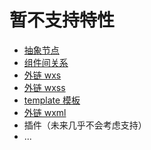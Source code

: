 # 暂不支持特性

* [抽象节点](https://developers.weixin.qq.com/miniprogram/dev/framework/custom-component/generics.html)
* [组件间关系](https://developers.weixin.qq.com/miniprogram/dev/framework/custom-component/relations.html)
* [外链 wxs](https://developers.weixin.qq.com/miniprogram/dev/framework/view/wxs/01wxs-module.html)
* [外链 wxss](https://developers.weixin.qq.com/miniprogram/dev/framework/view/wxss.html#%E6%A0%B7%E5%BC%8F%E5%AF%BC%E5%85%A5)
* [template 模板](https://developers.weixin.qq.com/miniprogram/dev/framework/view/wxml/template.html)
* [外链 wxml](https://developers.weixin.qq.com/miniprogram/dev/framework/view/wxml/import.html)
* 插件（未来几乎不会考虑支持）
* ...